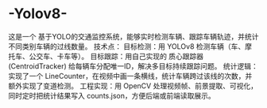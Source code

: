 # -Yolov8-
这是一个 基于YOLO的交通监控系统，能够实时检测车辆、跟踪车辆轨迹，并统计不同类别车辆的过线数量。
技术点：
目标检测：用 YOLOv8 检测车辆（车、摩托车、公交车、卡车等）。
目标跟踪：用自己实现的 质心跟踪器 (CentroidTracker) 给每辆车分配唯一ID，解决多目标持续跟踪问题。
统计逻辑：实现了一个 LineCounter，在视频中画一条横线，统计车辆跨过该线的次数，并额外实现了变道检测。
工程实现：用 OpenCV 处理视频帧、前景提取、可视化，同时定时把统计结果写入 counts.json，方便后端或前端读取展示。

